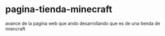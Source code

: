 # pagina-tienda-minecraft
avance de la pagina web que ando desarrollando que es de una tienda de miencraft
